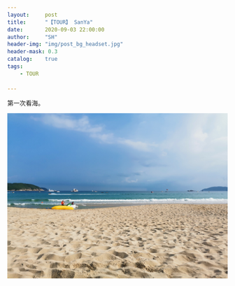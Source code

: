 ```yaml
---
layout:     post
title:      "【TOUR】 SanYa"
date:       2020-09-03 22:00:00
author:     "SH"
header-img: "img/post_bg_headset.jpg"
header-mask: 0.3
catalog:    true
tags:
    - TOUR

---
```


第一次看海。

![img](/img/TOUR/SanYa/shatan.jpg)

